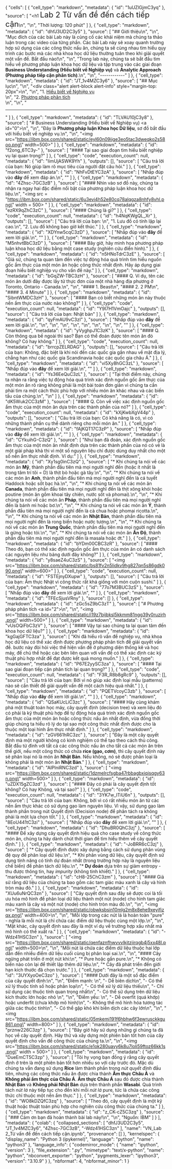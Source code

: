 {
 "cells": [
  {
   "cell_type": "markdown",
   "metadata": {
    "id": "1uUZlGjmC3yq"
   },
   "source": [
    "<h1 <font size = 5>Lab 2 Từ vấn đề đến cách tiếp cận</font></h1>\n",
    "\n",
    "Thời lượng: 120 phút"
   ]
  },
  {
   "cell_type": "markdown",
   "metadata": {
    "id": "dhfJ3UD2C3y5"
   },
   "source": [
    "## Giới thiệu\n",
    "\n",
    "Mục đích của các bài Lab này là củng cố các khái niệm mà chúng ta thảo luận trong các video của từng phần. Các bài Lab này sẽ xoay quanh trường hợp sử dụng của các công thức nấu ăn, chúng ta sẽ cùng nhau tìm hiểu quy trình các bước mà các nhà khoa học dữ liệu thường tuân theo khi giải quyết một vấn đề. Bắt đầu nào!\n",
    "\n",
    "Trong lab này, chúng ta sẽ bắt đầu tìm hiểu về phương pháp luận khoa học dữ liệu và tập trung vào các giai đoạn **Business Understanding (Hiểu biết về Nghiệp vụ)** và **Analytic Approach (Phương pháp tiếp cận phân tích)**.\n",
    "\n",
    "------------"
   ]
  },
  {
   "cell_type": "markdown",
   "metadata": {
    "id": "JT_1v4MZC3y6"
   },
   "source": [
    "## Mục lục\n",
    "\n",
    "<div class=\"alert alert-block alert-info\" style=\"margin-top: 20px\">\n",
    "\n",
    "1. [Hiểu biết về Nghiệp vụ](#0)<br>\n",
    "2. [Phương pháp phân tích](#2) <br>\n",
    "</div>\n",
    "<hr>"
   ]
  },
  {
   "cell_type": "markdown",
   "metadata": {
    "id": "TLVAU10jC3y8"
   },
   "source": [
    "# Business Understanding (Hiểu biết về Nghiệp vụ) <a id=\"0\"></a>\n",
    "\n",
    "Đây là **Phương pháp luận Khoa học Dữ liệu**, sơ đồ bắt đầu với hiểu biết về nghiệp vụ.\n",
    "\n",
    "<img src=\"https://ibm.box.com/shared/static/eyl60n09iige3eo5tac3dweqko2s58oo.png\" width=500>"
   ]
  },
  {
   "cell_type": "markdown",
   "metadata": {
    "id": "f2ong_6TC3y-"
   },
   "source": [
    "#### Tại sao giai đoạn tìm hiểu biết nghiệp vụ lại quan trọng?"
   ]
  },
  {
   "cell_type": "code",
   "execution_count": null,
   "metadata": {
    "id": "IimUjASWK9Yh"
   },
   "outputs": [],
   "source": [
    "Câu trả lời của bạn: Nó giúp làm rõ mục tiêu của người đặt câu hỏi."
   ]
  },
  {
   "cell_type": "markdown",
   "metadata": {
    "id": "NhFvDtEYC3zA"
   },
   "source": [
    "Nhấp đúp vào __đây__ để xem đáp án.\n",
    "<!-- Đáp án đúng là:\n",
    "Nó giúp làm rõ mục tiêu của người đặt câu hỏi.\n",
    "-->"
   ]
  },
  {
   "cell_type": "markdown",
   "metadata": {
    "id": "4Zhsc-7GC3zB"
   },
   "source": [
    "#### Nhìn vào sơ đồ này, chúng ta nhận ra ngay hai đặc điểm nổi bật của phương pháp luận khoa học dữ liệu.\n",
    "<img src = \"https://ibm.box.com/shared/static/6u3evi4h52e80cq78alqgza8nhfy8vhl.png\" width = 500> "
   ]
  },
  {
   "cell_type": "markdown",
   "metadata": {
    "id": "ezRX9qZhC3zC"
   },
   "source": [
    "#### Chúng là gì?"
   ]
  },
  {
   "cell_type": "code",
   "execution_count": null,
   "metadata": {
    "id": "h4NqKWgQL_Xr"
   },
   "outputs": [],
   "source": [
    "Câu trả lời của bạn: \n",
    "1. Lưu đồ có tính lặp lại cao.\n",
    "2. Lưu đồ không bao giờ kết thúc."
   ]
  },
  {
   "cell_type": "markdown",
   "metadata": {
    "id": "XDYnw5cqC3zD"
   },
   "source": [
    "Nhấp đúp vào __đây__ để xem lời giải.\n",
    "<!-- Đáp án đúng là:\n",
    "\\\\ 1. Lưu đồ có tính lặp lại cao.\n",
    "\\\\ 2. Lưu đồ không bao giờ kết thúc.\n",
    "-->"
   ]
  },
  {
   "cell_type": "markdown",
   "metadata": {
    "id": "M5nhvtBbC3zD"
   },
   "source": [
    "#### Bây giờ, hãy minh họa phương pháp luận khoa học dữ liệu bằng một case study (nghiên cứu điển hình)."
   ]
  },
  {
   "cell_type": "markdown",
   "metadata": {
    "id": "n5HNoTdrC3zE"
   },
   "source": [
    "Giả sử, chúng ta quan tâm đến việc tự động hóa quá trình tìm hiểu nguồn gốc ẩm thực của một món ăn hoặc công thức nhất định. Hãy áp dụng giai đoạn hiểu biết nghiệp vụ cho vấn đề này."
   ]
  },
  {
   "cell_type": "markdown",
   "metadata": {
    "id": "bGqZW-TBC3zH"
   },
   "source": [
    "#### Q. Ví dụ, tên các món ăn dưới đây được lấy từ thực đơn của một nhà hàng địa phương ở Toronto, Ontario - Canada.\n",
    "\n",
    "#### 1. Beast\n",
    "#### 2. 2 PM\n",
    "#### 3. 4 Minute"
   ]
  },
  {
   "cell_type": "markdown",
   "metadata": {
    "id": "SibntWMDC3zH"
   },
   "source": [
    "#### Bạn có biết những món ăn này thuộc nền ẩm thực của nước nào không?"
   ]
  },
  {
   "cell_type": "code",
   "execution_count": null,
   "metadata": {
    "id": "Y9I7H1VmOajc"
   },
   "outputs": [],
   "source": [
    "Câu trả lời của bạn: Nhật bản"
   ]
  },
  {
   "cell_type": "markdown",
   "metadata": {
    "id": "qyFmAU9vC3zI"
   },
   "source": [
    "Nhấp đúp vào __đây__ để xem lời giải.\n",
    "<!--Đáp án đúng là: \n",
    "Đây là ẩm thực <strong>Nhật bản</strong>. Dưới đây là liên kết đến hình ảnh của các món ăn:\n",
    "-->\n",
    "\n",
    "<!--\n",
    "Beast: https://ibm.box.com/shared/static/5e7duvewfl5bk4317sna5skvdhrehro2.png\n",
    "-->\n",
    "\n",
    "<!--\n",
    "2PM: https://ibm.box.com/shared/static/5e7duvewfl5bk4317sna5skvdhrehro2.png\n",
    "-->\n",
    "\n",
    "<!--\n",
    "4 Minute: https://ibm.box.com/shared/static/f1fwvvwn4u8rx8tghep6zyj5pi6a8v8k.png\n",
    "-->\n",
    "\n",
    "<!--\n",
    "Ảnh chụp bởi Avlxyz: https://commons.wikimedia.org/wiki/Category:Photographs_by_Avlxyz\n",
    "-->"
   ]
  },
  {
   "cell_type": "markdown",
   "metadata": {
    "id": "yVyghpJ1C3zK"
   },
   "source": [
    "#### Q. Còn thông qua bề ngoài thì sao? Bạn có thể đoán được tên món ăn đó không? Có hay không."
   ]
  },
  {
   "cell_type": "code",
   "execution_count": null,
   "metadata": {
    "id": "brrcpZELRDAG"
   },
   "outputs": [],
   "source": [
    "Câu trả lời của bạn: Không, đặc biệt là khi nói đến các quốc gia gần nhau về mặt địa lý, chẳng hạn như các quốc gia Scandinavia hoặc các quốc gia châu Á."
   ]
  },
  {
   "cell_type": "markdown",
   "metadata": {
    "id": "vi5Xy8hGC3zL"
   },
   "source": [
    "Nhấp đúp vào __đây__ để xem lời giải.\n",
    "<!--Đáp án đúng là: \n",
    "Không, đặc biệt là khi nói đến các quốc gia gần nhau về mặt địa lý, chẳng hạn như các quốc gia Scandinavia hoặc các quốc gia châu Á.\n",
    "-->"
   ]
  },
  {
   "cell_type": "markdown",
   "metadata": {
    "id": "Ys36EeQuC3zL"
   },
   "source": [
    "Tại thời điểm này, chúng ta nhận ra rằng việc tự động hóa quá trình xác định nguồn gốc ẩm thực của một món ăn rõ ràng không phải là một bài toán đơn giản vì chúng ta cần phải tìm ra một cách thức phù hợp với nhiều món ăn khác nhau và các biến tấu của chúng.\n",
    "\n"
   ]
  },
  {
   "cell_type": "markdown",
   "metadata": {
    "id": "dK5Wuk2CC3zM"
   },
   "source": [
    "#### Q. Còn về việc xác định nguồn gốc ẩm thực của một món ăn dựa trên các thành phần của nó?"
   ]
  },
  {
   "cell_type": "code",
   "execution_count": null,
   "metadata": {
    "id": "kXjKwbXgV44p"
   },
   "outputs": [],
   "source": [
    "Câu trả lời của bạn: Có khả năng là có, vì có những thành phần cụ thể dành riêng cho mỗi món ăn."
   ]
  },
  {
   "cell_type": "markdown",
   "metadata": {
    "id": "fAjKQT17C3zP"
   },
   "source": [
    "Nhấp đúp vào __đây__ để xem lời giải.\n",
    "<!-- Đáp án đúng là: \n",
    "Có khả năng là có, vì có những thành phần cụ thể dành riêng cho mỗi món ăn.\n",
    "-->"
   ]
  },
  {
   "cell_type": "markdown",
   "metadata": {
    "id": "CYkuihG-C3zQ"
   },
   "source": [
    "Như bạn đã đoán, xác định nguồn gốc ẩm thực của một món ăn nhất định dựa trên các thành phần của nó có vẻ là một giải pháp khả thi vì một số nguyên liệu chỉ được dùng duy nhất cho một số nền ẩm thực nhất định. Ví dụ:"
   ]
  },
  {
   "cell_type": "markdown",
   "metadata": {
    "id": "Xy1sg0inC3zQ"
   },
   "source": [
    "* Khi chúng ta nói về các món ăn **Mỹ**, thành phần đầu tiên mà mọi người nghĩ đến (hoặc ít nhất là trong tâm trí tôi = D) là thịt bò hoặc gà tây.\n",
    "\n",
    "* Khi chúng ta nói về các món ăn **Anh**, thành phần đầu tiên mà mọi người nghĩ đến là cá tuyết Haddock hoặc sốt bạc hà.\n",
    "\n",
    "* Khi chúng ta nói về các món ăn **Canada**, thành phần đầu tiên mà mọi người nghĩ đến là thịt xông khói hoặc poutine (món ăn gồm khoai tây chiên, nước sốt và phomai).\n",
    "\n",
    "* Khi chúng ta nói về các món ăn **Pháp**, thành phần đầu tiên mà mọi người nghĩ đến là bánh mì hoặc bơ.\n",
    "\n",
    "* Khi chúng ta nói về các món ăn **Ý**, thành phần đầu tiên mà mọi người nghĩ đến là cà chua hoặc phomai ricotta.\n",
    "\n",
    "* Khi chúng ta nói về các món ăn **Nhật Bản**, thành phần đầu tiên mà mọi người nghĩ đến là rong biển hoặc nước tương.\n",
    "\n",
    "* Khi chúng ta nói về các món ăn **Trung Quốc**, thành phần đầu tiên mà mọi người nghĩ đến là gừng hoặc tỏi.\n",
    "\n",
    "* Khi chúng ta nói về các món ăn **Ấn Độ**, thành phần đầu tiên mà mọi người nghĩ đến là masala hoặc ớt."
   ]
  },
  {
   "cell_type": "markdown",
   "metadata": {
    "id": "bYDm00CBC3zR"
   },
   "source": [
    "#### Theo đó, bạn có thể xác định nguồn gốc ẩm thực của món ăn có danh sách các nguyên liệu như bảng dưới đây không?"
   ]
  },
  {
   "cell_type": "markdown",
   "metadata": {
    "id": "y8saeZ4uC3zS"
   },
   "source": [
    "<img src=\"https://ibm.box.com/shared/static/bs81fv2n5lidkv9hg827qn5s86gdk090.png\" width=600>"
   ]
  },
  {
   "cell_type": "code",
   "execution_count": null,
   "metadata": {
    "id": "FSTEjnyDXupw"
   },
   "outputs": [],
   "source": [
    "Câu trả lời của bạn: Ẩm thực Nhật vì công thức rất khá giống với món cuộn sushi."
   ]
  },
  {
   "cell_type": "markdown",
   "metadata": {
    "id": "77o7M3BUC3zS"
   },
   "source": [
    "Nhấp đúp vào __đây__ để xem lời giải.\n",
    "<!-- Đáp án đúng là: \n",
    " Ẩm thực Nhật vì công thức rất khá giống với món cuộn sushi.\n",
    "-->"
   ]
  },
  {
   "cell_type": "markdown",
   "metadata": {
    "id": "TFEcSjusVRny"
   },
   "source": []
  },
  {
   "cell_type": "markdown",
   "metadata": {
    "id": "zGc5sZ9bC3zT"
   },
   "source": [
    "# Phương pháp phân tích <a id=\"2\"></a>\n",
    "\n",
    "<img src=\"https://ibm.box.com/shared/static/i19z7bijbksl5kkmm81ngg39y0ruzirh.png\" width=500>"
   ]
  },
  {
   "cell_type": "markdown",
   "metadata": {
    "id": "vUsOQiFbC3zV"
   },
   "source": [
    "#### Vậy tại sao chúng ta lại quan tâm đến khoa học dữ liệu?"
   ]
  },
  {
   "cell_type": "markdown",
   "metadata": {
    "id": "kgGajGFTC3za"
   },
   "source": [
    "Khi đã hiểu rõ vấn đề nghiệp vụ, nhà khoa học dữ liệu có thể xác định được phương pháp phân tích để giải quyết vấn đề. bước này đòi hỏi việc thể hiện vấn đề ở phương diện thống kê và học máy, để chủ thể hoặc các bên liên quan với vấn đề có thể xác định các kỹ thuật phù hợp nhất để đạt được kết quả mong muốn."
   ]
  },
  {
   "cell_type": "markdown",
   "metadata": {
    "id": "P67E2yySC3za"
   },
   "source": [
    "#### Tại sao giai đoạn tiếp cận phân tích lại quan trọng?"
   ]
  },
  {
   "cell_type": "code",
   "execution_count": null,
   "metadata": {
    "id": "F3R_R8b8gRc9"
   },
   "outputs": [],
   "source": [
    "Câu trả lời của bạn: Bởi vì nó giúp xác định loại mẫu (patterns) nào sẽ cần thiết để giải quyết vấn đề một cách hiệu quả nhất."
   ]
  },
  {
   "cell_type": "markdown",
   "metadata": {
    "id": "PQETVcoyC3zb"
   },
   "source": [
    "Nhấp đúp vào __đây__ để xem lời giải.\n",
    "<!-- Đáp án đúng là: \n",
    "Bởi vì nó giúp xác định loại mẫu (patterns) nào sẽ cần thiết để giải quyết vấn đề một cách hiệu quả nhất.\n",
    "-->"
   ]
  },
  {
   "cell_type": "markdown",
   "metadata": {
    "id": "QSaKUcLiC3zc"
   },
   "source": [
    "#### Hãy cùng khám phá một thuật toán học máy, cây quyết định (decision tree) và xem liệu đó có phải là kỹ thuật phù hợp để tự động hóa quá trình xác định nguồn gốc ẩm thực của một món ăn hoặc công thức nấu ăn nhất định, vừa đồng thời giúp chúng ta hiểu rõ lý do tại sao một công thức nhất định được cho là thuộc một loại hình ẩm thực nhất định."
   ]
  },
  {
   "cell_type": "markdown",
   "metadata": {
    "id": "zGV661hRC3zc"
   },
   "source": [
    "Đây là một cây quyết định mà một người không có kinh nghiệm có thể tạo theo cách thủ công. Bắt đầu từ đỉnh với tất cả các công thức nấu ăn cho tất cả các món ăn trên thế giới, nếu một công thức có chứa **rice (gạo, cơm)**, thì cây quyết định này sẽ phân loại nó là món ăn **Nhật Bản**. Nếu không, nó sẽ được phân loại là không phải là một món ăn **Nhật Bản**."
   ]
  },
  {
   "cell_type": "markdown",
   "metadata": {
    "id": "AIPlniRNC3zd"
   },
   "source": [
    "<img src=\"https://ibm.box.com/shared/static/1dzmelrcfsgba47rbbagbxiqisqgy63n.png\" width=500>"
   ]
  },
  {
   "cell_type": "markdown",
   "metadata": {
    "id": "uZDX15gZC3zd"
   },
   "source": [
    "#### Đây có phải là cây quyết định tốt không? Có hay Không, và tại sao?"
   ]
  },
  {
   "cell_type": "code",
   "execution_count": null,
   "metadata": {
    "id": "3YK7w_ITiU6n"
   },
   "outputs": [],
   "source": [
    "Câu trả lời của bạn: Không, bởi vì có rất nhiều món ăn từ các nền ẩm thực khác có sử dụng gạo làm nguyên liệu. Vì vậy, sử dụng gạo làm thành phần trong nút Quyết định (Decision node) để phân tách ra không phải là một lựa chọn tốt."
   ]
  },
  {
   "cell_type": "markdown",
   "metadata": {
    "id": "8EoU441tC3zi"
   },
   "source": [
    "Nhấp đúp vào __đây__ để xem lời giải.\n",
    "<!-- Đáp án đúng là: \n",
    "Không, bởi vì có rất nhiều món ăn từ các nền ẩm thực khác có sử dụng gạo làm nguyên liệu. Vì vậy, sử dụng gạo làm thành phần trong nút Quyết định (Decision node) để phân tách ra không phải là một lựa chọn tốt.\n",
    "-->"
   ]
  },
  {
   "cell_type": "markdown",
   "metadata": {
    "id": "DhuBR0QhC3zj"
   },
   "source": [
    "#### Để xây dựng cây quyết định hiệu quả cho case study về công thức món ăn, chúng ta hãy dành chút thời gian để tìm hiểu thêm về cây quyết định."
   ]
  },
  {
   "cell_type": "markdown",
   "metadata": {
    "id": "-JoBRR6cC3zj"
   },
   "source": [
    "* Cây quyết định được xây dựng bằng cách sử dụng phân vùng đệ quy để phân loại dữ liệu.\n",
    "* Khi phân vùng dữ liệu, cây quyết định sử dụng tính năng có tính dự đoán nhất (trong trường hợp này là nguyên liệu chế biến) để phân tách dữ liệu.\n",
    "* **Dự đoán** dựa trên sự giảm entropy - thu được thông tin, hay *impurity* (không tinh khiết)."
   ]
  },
  {
   "cell_type": "markdown",
   "metadata": {
    "id": "cH8-25ChC3zm"
   },
   "source": [
    "#### Giả sử rằng dữ liệu của chúng ta bao gồm các tam giác màu xanh lá cây và hình tròn màu đỏ."
   ]
  },
  {
   "cell_type": "markdown",
   "metadata": {
    "id": "XUu6uNrQC3zn"
   },
   "source": [
    "Cây quyết định sau đây sẽ được coi là tối ưu hóa mô hình để phân loại dữ liệu thành một nút (node) cho hình tam giác màu xanh lá cây và một nút (node) cho hình tròn màu đỏ.\n",
    "\n",
    "<img src=\"https://ibm.box.com/shared/static/obwksbsin10mlg2m8x8ehe9xeyjfizqx.png\" width=400>\n",
    "\n",
    "Mỗi lớp trong các nút lá là hoàn toàn \"pure\" - nghĩa là mỗi nút lá chỉ chứa các điểm dữ liệu thuộc cùng một lớp.\n",
    "\n",
    "Mặt khác, cây quyết định sau đây là một ví dụ về trường hợp xấu nhất mà mô hình có thể xuất ra."
   ]
  },
  {
   "cell_type": "markdown",
   "metadata": {
    "id": "-Wdz41HSC3zn"
   },
   "source": [
    "<img src=\"https://ibm.box.com/shared/static/qenfaznfhwvvvlkjtzjirqgb4j5xx48l.png\" width=500>\n",
    "\n",
    "Mỗi nút lá chứa các điểm dữ liệu thuộc hai lớp dẫn đến nhiều điểm dữ liệu cuối cùng bị phân loại sai.\n",
    "\n",
    "#### Cây ngừng phát triển ở một nút khi:\n",
    "* Pure hoặc gần pure.\n",
    "* Không có biến nào còn lại để thiết lập thêm dữ liệu.\n",
    "* Cây đã phát triển đến giới hạn kích thước đã chọn trước."
   ]
  },
  {
   "cell_type": "markdown",
   "metadata": {
    "id": "3UYXyoOeC3zo"
   },
   "source": [
    "#### Dưới đây là một số đặc điểm của cây quyết định:\n",
    "\n",
    "Điểm mạnh: \n",
    "- Dễ biên dịch\n",
    "- Có thể xử lý thuộc tính số hoặc phân loại\n",
    "- Có thể xử lý dữ liệu thiếu\n",
    "- Chỉ sử dụng các thuộc tính quan trọng nhất\n",
    "- Có thể sử dụng trên dữ liệu kích thước lớn hoặc nhỏ \n",
    "\n",
    "Điểm yếu: \n",
    "- Dễ overfit (quá khớp) hoặc underfit (chưa khớp mô hình)\n",
    "- Không thể mô hình hóa tương tác giữa các thuộc tính\n",
    "- Có thể gặp khó khi biên dịch các cây lớn\n",
    "\n",
    "<img src=\"https://ibm.box.com/shared/static/05mkemi191f6hbhw6f3ewrusckkgu861.png\" width=800>"
   ]
  },
  {
   "cell_type": "markdown",
   "metadata": {
    "id": "prznw226C3zp"
   },
   "source": [
    "Bây giờ hãy sử dụng những gì chúng ta đã học về cây quyết định. Hãy thử và xây dựng một phiên bản tốt hơn của cây quyết định cho vấn đề công thức của chúng ta.\n",
    "\n",
    "<img src=\"https://ibm.box.com/shared/static/e1ok280uavy6k8u7loli59ftoz66kk1s.png\" width = 500>"
   ]
  },
  {
   "cell_type": "markdown",
   "metadata": {
    "id": "DueEmCT5C3zp"
   },
   "source": [
    "Tôi hy vọng bạn đồng ý rằng cây quyết định ở trên là một phiên bản tốt hơn nhiều so với cây trước đó. Mặc dù chúng ta vẫn đang sử dụng **Rice** làm thành phần trong *nút quyết định* đầu tiên, nhưng các công thức nấu ăn được chia thành **Ẩm thực Châu Á** và **Không phải ẩm thực của Châu Á**. **Ẩm thực Châu Á** sau đó được chia thành **Nhật Bản** và **Không phải Nhật Bản** dựa trên thành phần **Wasabi**. Quá trình tách *nút lá* này tiếp tục cho đến khi mỗi *nút lá* pure, tức là chứa các công thức chỉ thuộc một nền ẩm thực."
   ]
  },
  {
   "cell_type": "markdown",
   "metadata": {
    "id": "WO8kDZQfC3zq"
   },
   "source": [
    "Theo đó, cây quyết định là một kỹ thuật hoặc thuật toán phù hợp cho nghiên cứu công thức của chúng ta."
   ]
  },
  {
   "cell_type": "markdown",
   "metadata": {
    "id": "z_CK-cZ5C3zq"
   },
   "source": [
    "### Cảm ơn bạn đã hoàn thành bài lab này!\n",
    "\n",
    "Nguồn: IBM"
   ]
  }
 ],
 "metadata": {
  "colab": {
   "collapsed_sections": [
    "dhfJ3UD2C3y5",
    "JT_1v4MZC3y6",
    "4Zhsc-7GC3zB",
    "-Wdz41HSC3zn"
   ],
   "name": "VN_Lab 2_Từ vấn đề đến cách tiếp cận.ipynb",
   "provenance": []
  },
  "kernelspec": {
   "display_name": "Python 3 (ipykernel)",
   "language": "python",
   "name": "python3"
  },
  "language_info": {
   "codemirror_mode": {
    "name": "ipython",
    "version": 3
   },
   "file_extension": ".py",
   "mimetype": "text/x-python",
   "name": "python",
   "nbconvert_exporter": "python",
   "pygments_lexer": "ipython3",
   "version": "3.10.9"
  }
 },
 "nbformat": 4,
 "nbformat_minor": 1
}
